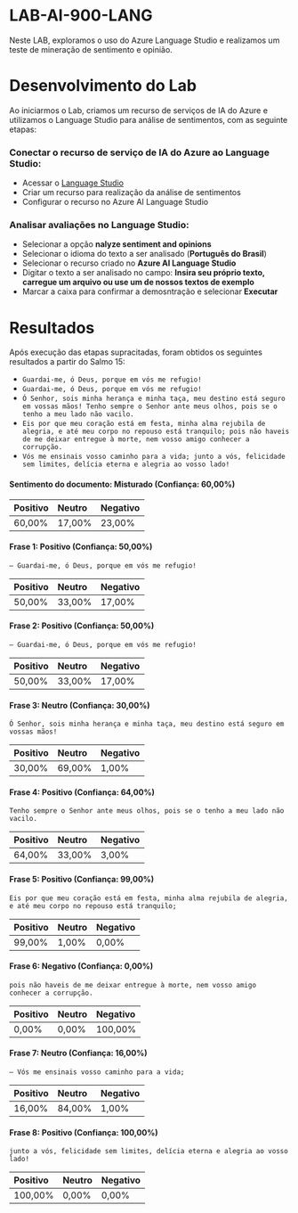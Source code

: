 # LAB-AI-900-LANG
Neste LAB, exploramos o uso do Azure Language Studio e realizamos um teste de mineração de sentimento e opinião.

# Desenvolvimento do Lab
Ao iniciarmos o Lab, criamos um recurso de serviços de IA do Azure e utilizamos o Language Studio para análise de sentimentos, com as seguinte etapas:

### Conectar o recurso de serviço de IA do Azure ao Language Studio:
- Acessar o [Language Studio](https://language.cognitive.azure.com)
- Criar um recurso para realização da análise de sentimentos
- Configurar o recurso no Azure AI Language Studio

### Analisar avaliações no Language Studio:
- Selecionar a opção **nalyze sentiment and opinions**
- Selecionar o idioma do texto a ser analisado (**Português do Brasil**)
- Selecionar o recurso criado no **Azure AI Language Studio**
- Digitar o texto a ser analisado no campo: **Insira seu próprio texto, carregue um arquivo ou use um de nossos textos de exemplo**
- Marcar a caixa para confirmar a demosntração e selecionar **Executar**

# Resultados
Após execução das etapas supracitadas, foram obtidos os seguintes resultados a partir do Salmo 15:
- `Guardai-me, ó Deus, porque em vós me refugio!`
- `Guardai-me, ó Deus, porque em vós me refugio!`
- `Ó Senhor, sois minha herança e minha taça, meu destino está seguro em vossas mãos! Tenho sempre o Senhor ante meus olhos, pois se o tenho a meu lado não vacilo.`
- `Eis por que meu coração está em festa, minha alma rejubila de alegria, e até meu corpo no repouso está tranquilo; pois não haveis de me deixar entregue à morte, nem vosso amigo conhecer a corrupção.`
- `Vós me ensinais vosso caminho para a vida; junto a vós, felicidade sem limites, delícia eterna e alegria ao vosso lado!`

#### Sentimento do documento: Misturado (Confiança: 60,00%)

| Positivo   | Neutro       | Negativo                           |
| :---------- | :--------- | :---------------------------------- |
| 60,00% | 17,00% | 23,00% |

#### Frase 1: Positivo (Confiança: 50,00%)

`— Guardai-me, ó Deus, porque em vós me refugio!`

| Positivo   | Neutro       | Negativo                           |
| :---------- | :--------- | :---------------------------------- |
| 50,00% | 33,00% | 17,00% |

#### Frase 2: Positivo (Confiança: 50,00%)

`— Guardai-me, ó Deus, porque em vós me refugio!`

| Positivo   | Neutro       | Negativo                           |
| :---------- | :--------- | :---------------------------------- |
| 50,00% | 33,00% | 17,00% |

#### Frase 3: Neutro (Confiança: 30,00%)

`Ó Senhor, sois minha herança e minha taça, meu destino está seguro em vossas mãos! `

| Positivo   | Neutro       | Negativo                           |
| :---------- | :--------- | :---------------------------------- |
| 30,00% | 69,00% | 1,00% |

#### Frase 4: Positivo (Confiança: 64,00%)

`Tenho sempre o Senhor ante meus olhos, pois se o tenho a meu lado não vacilo.`

| Positivo   | Neutro       | Negativo                           |
| :---------- | :--------- | :---------------------------------- |
| 64,00% | 33,00% | 3,00% |

#### Frase 5: Positivo (Confiança: 99,00%)

`Eis por que meu coração está em festa, minha alma rejubila de alegria, e até meu corpo no repouso está tranquilo;`

| Positivo   | Neutro       | Negativo                           |
| :---------- | :--------- | :---------------------------------- |
| 99,00% | 1,00% | 0,00% |

#### Frase 6: Negativo (Confiança: 0,00%)

`pois não haveis de me deixar entregue à morte, nem vosso amigo conhecer a corrupção.`

| Positivo   | Neutro       | Negativo                           |
| :---------- | :--------- | :---------------------------------- |
| 0,00% | 0,00% | 100,00% |

#### Frase 7: Neutro (Confiança: 16,00%)

`— Vós me ensinais vosso caminho para a vida;`

| Positivo   | Neutro       | Negativo                           |
| :---------- | :--------- | :---------------------------------- |
| 16,00% | 84,00% | 1,00% |

#### Frase 8: Positivo (Confiança: 100,00%)

`junto a vós, felicidade sem limites, delícia eterna e alegria ao vosso lado!`

| Positivo   | Neutro       | Negativo                           |
| :---------- | :--------- | :---------------------------------- |
| 100,00% | 0,00% | 0,00% |
